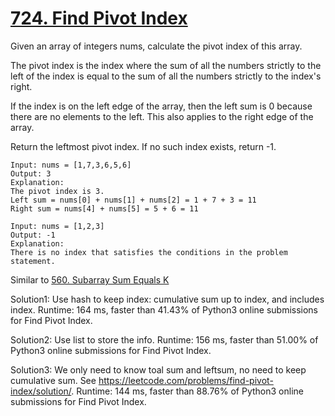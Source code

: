 # [724. Find Pivot Index](https://leetcode.com/problems/find-pivot-index/)

Given an array of integers nums, calculate the pivot index of this array.

The pivot index is the index where the sum of all the numbers strictly to the left of the index is equal to the sum of all the numbers strictly to the index's right.

If the index is on the left edge of the array, then the left sum is 0 because there are no elements to the left. This also applies to the right edge of the array.

Return the leftmost pivot index. If no such index exists, return -1.

```
Input: nums = [1,7,3,6,5,6]
Output: 3
Explanation:
The pivot index is 3.
Left sum = nums[0] + nums[1] + nums[2] = 1 + 7 + 3 = 11
Right sum = nums[4] + nums[5] = 5 + 6 = 11

Input: nums = [1,2,3]
Output: -1
Explanation:
There is no index that satisfies the conditions in the problem statement.
```

Similar to [560. Subarray Sum Equals K](https://leetcode.com/problems/subarray-sum-equals-k/)

Solution1: Use hash to keep index: cumulative sum up to index, and includes index. Runtime: 164 ms, faster than 41.43% of Python3 online submissions for Find Pivot Index.

Solution2: Use list to store the info. Runtime: 156 ms, faster than 51.00% of Python3 online submissions for Find Pivot Index.

Solution3: We only need to know toal sum and leftsum, no need to keep cumulative sum. See https://leetcode.com/problems/find-pivot-index/solution/. Runtime: 144 ms, faster than 88.76% of Python3 online submissions for Find Pivot Index.
